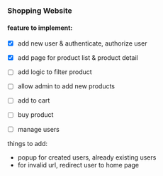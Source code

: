 ### Shopping Website

#### feature to implement:
- [x] add new user &  authenticate, authorize user
- [x] add page for product list & product detail
- [ ] add logic to filter product
- [ ] allow admin to add new products
- [ ] add to cart 
- [ ] buy product 
- [ ] manage users


things to add:
- popup for created users, already existing users
- for invalid url, redirect user to home page

